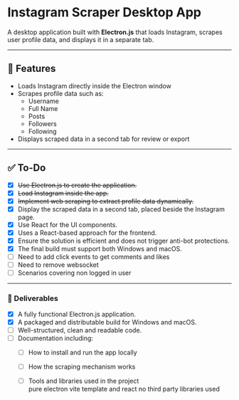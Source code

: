 # Instagram Scraper Desktop App

A desktop application built with **Electron.js** that loads Instagram, scrapes user profile data, and displays it in a separate tab.

---

## 🧠 Features

- Loads Instagram directly inside the Electron window
- Scrapes profile data such as:
  - Username
  - Full Name
  - Posts
  - Followers
  - Following
- Displays scraped data in a second tab for review or export

---

## ✅ To-Do

- [x] ~~Use Electron.js to create the application.~~  
- [x] ~~Load Instagram inside the app.~~  
- [x] ~~Implement web scraping to extract profile data dynamically.~~  
- [x] Display the scraped data in a second tab, placed beside the Instagram page.  
- [x] Use React for the UI components.  
- [x] Uses a React-based approach for the frontend.  
- [x] Ensure the solution is efficient and does not trigger anti-bot protections.  
- [x] The final build must support both Windows and macOS.  
- [ ] Need to add click events to get comments and likes
- [ ] Need to remove websocket
- [ ] Scenarios covering non logged in user

---

### 📝 Deliverables

- [x] A fully functional Electron.js application.  
- [x] A packaged and distributable build for Windows and macOS.  
- [ ] Well-structured, clean and readable code.  
- [ ] Documentation including:
  - [ ] How to install and run the app locally  
  - [ ] How the scraping mechanism works  
  - [ ] Tools and libraries used in the project  
  pure electron vite template and react no third party libraries used


